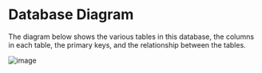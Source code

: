 # Database Diagram
The diagram below shows the various tables in this database, the columns in each table, the primary keys, and the relationship between the tables.

![image](https://github.com/midnightsun257/SQL-and-Tableau-projects/assets/78453293/b8009e63-1973-467e-a063-bb9c13ae8da6)
